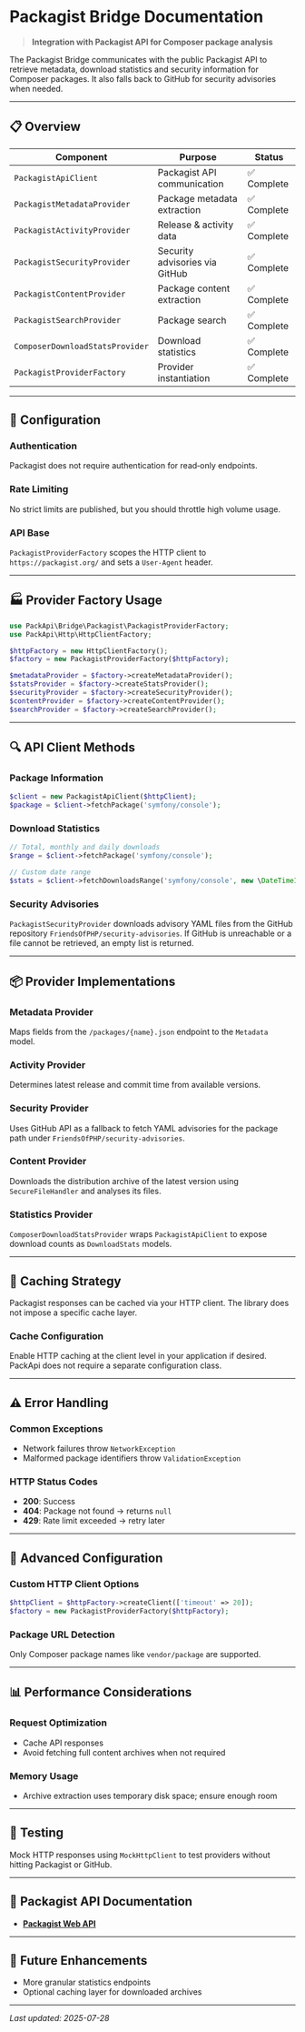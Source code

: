 # Packagist Bridge Documentation

> **Integration with Packagist API for Composer package analysis**

The Packagist Bridge communicates with the public Packagist API to retrieve metadata, download statistics and security information for Composer packages. It also falls back to GitHub for security advisories when needed.

---

## 📋 **Overview**

| Component | Purpose | Status |
|-----------|---------|--------|
| `PackagistApiClient` | Packagist API communication | ✅ Complete |
| `PackagistMetadataProvider` | Package metadata extraction | ✅ Complete |
| `PackagistActivityProvider` | Release & activity data | ✅ Complete |
| `PackagistSecurityProvider` | Security advisories via GitHub | ✅ Complete |
| `PackagistContentProvider` | Package content extraction | ✅ Complete |
| `PackagistSearchProvider` | Package search | ✅ Complete |
| `ComposerDownloadStatsProvider` | Download statistics | ✅ Complete |
| `PackagistProviderFactory` | Provider instantiation | ✅ Complete |

---

## 🔧 **Configuration**

### **Authentication**
Packagist does not require authentication for read‑only endpoints.

### **Rate Limiting**
No strict limits are published, but you should throttle high volume usage.

### **API Base**
`PackagistProviderFactory` scopes the HTTP client to `https://packagist.org/` and sets a `User-Agent` header.

---

## 🏭 **Provider Factory Usage**

```php
use PackApi\Bridge\Packagist\PackagistProviderFactory;
use PackApi\Http\HttpClientFactory;

$httpFactory = new HttpClientFactory();
$factory = new PackagistProviderFactory($httpFactory);

$metadataProvider = $factory->createMetadataProvider();
$statsProvider = $factory->createStatsProvider();
$securityProvider = $factory->createSecurityProvider();
$contentProvider = $factory->createContentProvider();
$searchProvider = $factory->createSearchProvider();
```

---

## 🔍 **API Client Methods**

### **Package Information**
```php
$client = new PackagistApiClient($httpClient);
$package = $client->fetchPackage('symfony/console');
```

### **Download Statistics**
```php
// Total, monthly and daily downloads
$range = $client->fetchPackage('symfony/console');

// Custom date range
$stats = $client->fetchDownloadsRange('symfony/console', new \DateTimeImmutable('-7 days'), new \DateTimeImmutable());
```

### **Security Advisories**
`PackagistSecurityProvider` downloads advisory YAML files from the GitHub repository `FriendsOfPHP/security-advisories`. If GitHub is unreachable or a file cannot be retrieved, an empty list is returned.

---

## 📦 **Provider Implementations**

### **Metadata Provider**
Maps fields from the `/packages/{name}.json` endpoint to the `Metadata` model.

### **Activity Provider**
Determines latest release and commit time from available versions.

### **Security Provider**
Uses GitHub API as a fallback to fetch YAML advisories for the package path under `FriendsOfPHP/security-advisories`.

### **Content Provider**
Downloads the distribution archive of the latest version using `SecureFileHandler` and analyses its files.

### **Statistics Provider**
`ComposerDownloadStatsProvider` wraps `PackagistApiClient` to expose download counts as `DownloadStats` models.

---

## 🔄 **Caching Strategy**
Packagist responses can be cached via your HTTP client. The library does not impose a specific cache layer.

### **Cache Configuration**
Enable HTTP caching at the client level in your application if desired. PackApi does not require a separate configuration class.

---

## ⚠️ **Error Handling**

### **Common Exceptions**
- Network failures throw `NetworkException`
- Malformed package identifiers throw `ValidationException`

### **HTTP Status Codes**
- **200**: Success
- **404**: Package not found → returns `null`
- **429**: Rate limit exceeded → retry later

---

## 🔧 **Advanced Configuration**

### **Custom HTTP Client Options**
```php
$httpClient = $httpFactory->createClient(['timeout' => 20]);
$factory = new PackagistProviderFactory($httpFactory);
```

### **Package URL Detection**
Only Composer package names like `vendor/package` are supported.

---

## 📊 **Performance Considerations**

### **Request Optimization**
- Cache API responses
- Avoid fetching full content archives when not required

### **Memory Usage**
- Archive extraction uses temporary disk space; ensure enough room

---

## 🧪 **Testing**
Mock HTTP responses using `MockHttpClient` to test providers without hitting Packagist or GitHub.

---

## 🔗 **Packagist API Documentation**
- **[Packagist Web API](https://packagist.org/apidoc)**

---

## 🚀 **Future Enhancements**
- More granular statistics endpoints
- Optional caching layer for downloaded archives

---

*Last updated: 2025-07-28*
